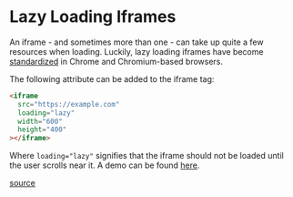 # Lazy Loading Iframes

An iframe - and sometimes more than one - can take up quite a few resources when loading. Luckily, lazy loading iframes have become [standardized](https://github.com/whatwg/html/pull/5579) in Chrome and Chromium-based browsers.

The following attribute can be added to the iframe tag:

```html
<iframe
  src="https://example.com"
  loading="lazy"
  width="600"
  height="400"
></iframe>
```

Where `loading="lazy"` signifies that the iframe should not be loaded until the user scrolls near it. A demo can be found [here](https://lazy-load.netlify.app/iframes/).

[source](https://web.dev/iframe-lazy-loading/)
